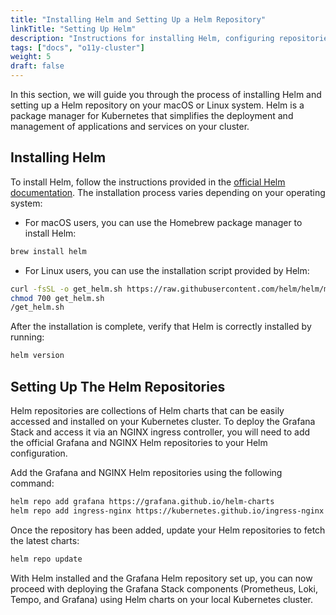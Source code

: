 ```yaml
---
title: "Installing Helm and Setting Up a Helm Repository"
linkTitle: "Setting Up Helm"
description: "Instructions for installing Helm, configuring repositories, and an introduction to Helm charts and their usage in Kubernetes deployments."
tags: ["docs", "o11y-cluster"]
weight: 5
draft: false
---
```


In this section, we will guide you through the process of installing Helm and setting up a Helm repository on your macOS or Linux system. Helm is a package manager for Kubernetes that simplifies the deployment and management of applications and services on your cluster.

## Installing Helm
To install Helm, follow the instructions provided in the [official Helm documentation](https://helm.sh/docs/intro/install/). The installation process varies depending on your operating system:

  - For macOS users, you can use the Homebrew package manager to install Helm:
  ```bash
  brew install helm
  ```

  - For Linux users, you can use the installation script provided by Helm:
  ```bash
  curl -fsSL -o get_helm.sh https://raw.githubusercontent.com/helm/helm/main/scripts/get-helm-3
  chmod 700 get_helm.sh
  /get_helm.sh
  ```

After the installation is complete, verify that Helm is correctly installed by running:

```bash
helm version
```

## Setting Up The Helm Repositories
Helm repositories are collections of Helm charts that can be easily accessed and installed on your Kubernetes cluster. To deploy the Grafana Stack and access it via an NGINX ingress controller, you will need to add the official Grafana and NGINX Helm repositories to your Helm configuration.

Add the Grafana and NGINX Helm repositories using the following command:

```bash
helm repo add grafana https://grafana.github.io/helm-charts
helm repo add ingress-nginx https://kubernetes.github.io/ingress-nginx
```

Once the repository has been added, update your Helm repositories to fetch the latest charts:


```bash
helm repo update
```

With Helm installed and the Grafana Helm repository set up, you can now proceed with deploying the Grafana Stack components (Prometheus, Loki, Tempo, and Grafana) using Helm charts on your local Kubernetes cluster.
